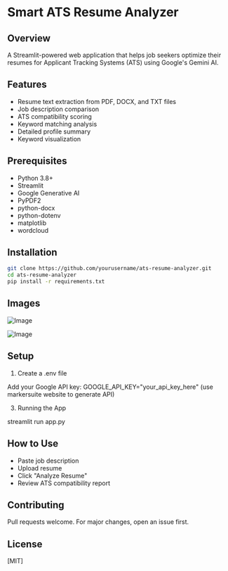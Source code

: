 # Smart ATS Resume Analyzer

## Overview
A Streamlit-powered web application that helps job seekers optimize their resumes for Applicant Tracking Systems (ATS) using Google's Gemini AI.

## Features
- Resume text extraction from PDF, DOCX, and TXT files
- Job description comparison
- ATS compatibility scoring
- Keyword matching analysis
- Detailed profile summary
- Keyword visualization

## Prerequisites

- Python 3.8+
- Streamlit
- Google Generative AI
- PyPDF2
- python-docx
- python-dotenv
- matplotlib
- wordcloud

## Installation
```bash
git clone https://github.com/yourusername/ats-resume-analyzer.git
cd ats-resume-analyzer
pip install -r requirements.txt
```



## Images

![Image](https://github.com/user-attachments/assets/d635f16a-1081-4102-b758-563f9c038b9d)

![Image](https://github.com/user-attachments/assets/4c9d1882-ccc3-4247-b8ee-13175388a1ce)



## Setup

1. Create a .env file
   
Add your Google API key: GOOGLE_API_KEY="your_api_key_here" (use markersuite website to generate API)

3. Running the App
   
streamlit run app.py

## How to Use

- Paste job description
- Upload resume
- Click "Analyze Resume"
- Review ATS compatibility report


## Contributing

Pull requests welcome. For major changes, open an issue first.

## License
[MIT]





